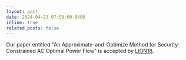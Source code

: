 ```yaml
---
layout: post
date: 2024-04-23 07:59:00-0400
inline: true
related_posts: false
---
```


Our paper entitled "An Approximate-and-Optimize Method for Security-Constrained AC Optimal Power Flow" is accepted by [LION18](https://www.lion18.unina.it/).